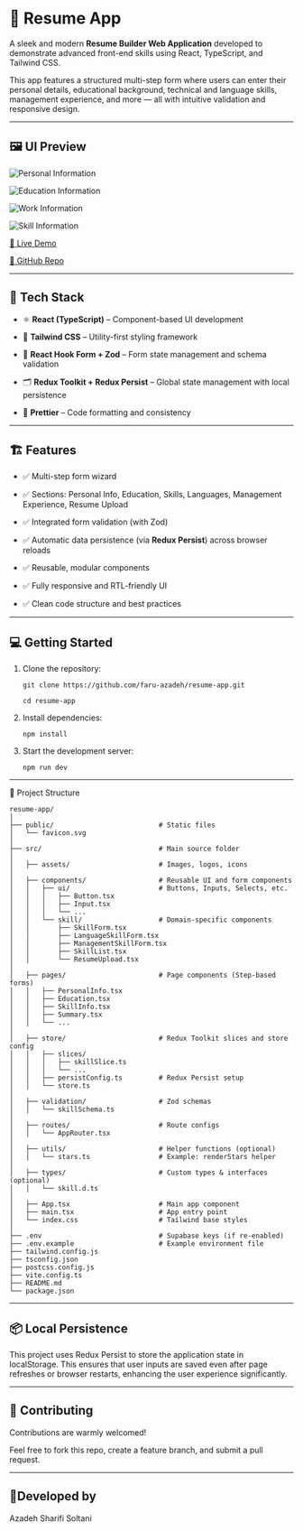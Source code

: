 # 📄 Resume App

A sleek and modern **Resume Builder Web Application** developed to demonstrate advanced front-end skills using React, TypeScript, and Tailwind CSS.

This app features a structured multi-step form where users can enter their personal details, educational background, technical and language skills, management experience, and more — all with intuitive validation and responsive design.

---

## 🖼️ UI Preview

![Personal Information](https://raw.githubusercontent.com/frau-azadeh/resume-app/master/public/information.png)

![Education Information](https://raw.githubusercontent.com/frau-azadeh/resume-app/master/public/education.png)

![Work Information](https://raw.githubusercontent.com/frau-azadeh/resume-app/master/public/work.png)

![Skill Information](https://raw.githubusercontent.com/frau-azadeh/resume-app/master/public/skill.png)

[🔗 Live Demo](https://resume-app-swart.vercel.app/)

[📂 GitHub Repo](https://github.com/frau-azadeh/resume-app)

---

## 🚀 Tech Stack

- ⚛️ **React (TypeScript)** – Component-based UI development

- 💨 **Tailwind CSS** – Utility-first styling framework

- 🧩 **React Hook Form + Zod** – Form state management and schema validation

- 🗂 **Redux Toolkit + Redux Persist** – Global state management with local persistence

- 🧼 **Prettier** – Code formatting and consistency

---

## 🏗️ Features

- ✅ Multi-step form wizard

- ✅ Sections: Personal Info, Education, Skills, Languages, Management Experience, Resume Upload

- ✅ Integrated form validation (with Zod)

- ✅ Automatic data persistence (via **Redux Persist**) across browser reloads

- ✅ Reusable, modular components

- ✅ Fully responsive and RTL-friendly UI

- ✅ Clean code structure and best practices

---

## 💻 Getting Started

1.  Clone the repository:

        git clone https://github.com/faru-azadeh/resume-app.git

        cd resume-app

2.  Install dependencies:

        npm install

3.  Start the development server:

        npm run dev

---

📁 Project Structure

```
resume-app/
│
├── public/                          # Static files
│   └── favicon.svg
│
├── src/                             # Main source folder
│
│   ├── assets/                      # Images, logos, icons
│
│   ├── components/                  # Reusable UI and form components
│   │   ├── ui/                      # Buttons, Inputs, Selects, etc.
│   │   │   ├── Button.tsx
│   │   │   ├── Input.tsx
│   │   │   └── ...
│   │   └── skill/                   # Domain-specific components
│   │       ├── SkillForm.tsx
│   │       ├── LanguageSkillForm.tsx
│   │       ├── ManagementSkillForm.tsx
│   │       ├── SkillList.tsx
│   │       └── ResumeUpload.tsx
│
│   ├── pages/                       # Page components (Step-based forms)
│   │   ├── PersonalInfo.tsx
│   │   ├── Education.tsx
│   │   ├── SkillInfo.tsx
│   │   ├── Summary.tsx
│   │   └── ...
│
│   ├── store/                       # Redux Toolkit slices and store config
│   │   ├── slices/
│   │   │   ├── skillSlice.ts
│   │   │   └── ...
│   │   ├── persistConfig.ts         # Redux Persist setup
│   │   └── store.ts
│
│   ├── validation/                  # Zod schemas
│   │   └── skillSchema.ts
│
│   ├── routes/                      # Route configs
│   │   └── AppRouter.tsx
│
│   ├── utils/                       # Helper functions (optional)
│   │   └── stars.ts                 # Example: renderStars helper
│
│   ├── types/                       # Custom types & interfaces (optional)
│   │   └── skill.d.ts
│
│   ├── App.tsx                      # Main app component
│   ├── main.tsx                     # App entry point
│   └── index.css                    # Tailwind base styles
│
├── .env                             # Supabase keys (if re-enabled)
├── .env.example                     # Example environment file
├── tailwind.config.js
├── tsconfig.json
├── postcss.config.js
├── vite.config.ts
├── README.md
└── package.json
```

---

## 📦 Local Persistence

This project uses Redux Persist to store the application state in localStorage. This ensures that user inputs are saved even after page refreshes or browser restarts, enhancing the user experience significantly.

---

## 🤝 Contributing

Contributions are warmly welcomed!

Feel free to fork this repo, create a feature branch, and submit a pull request.

---

## 🌻Developed by

Azadeh Sharifi Soltani
